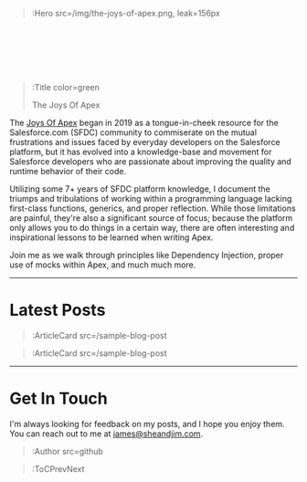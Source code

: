 > :Hero src=/img/the-joys-of-apex.png,
> leak=156px

<br>
<br>
<br>
<br>
<br>

> :Title color=green
>
> The Joys Of Apex

The [Joys Of Apex](https://www.jamessimone.net/blog/joys-of-apex/) began in 2019 as a tongue-in-cheek resource for the Salesforce.com (SFDC) community to commiserate on the mutual frustrations and issues faced by everyday developers on the Salesforce platform, but it has evolved into a knowledge-base and movement for Salesforce developers who are passionate about improving the quality and runtime behavior of their code.

Utilizing some 7+ years of SFDC platform knowledge, I document the triumps and tribulations of working within a programming language lacking first-class functions, generics, and proper reflection. While those limitations are painful, they're also a significant source of focus; because the platform only allows you to do things in a certain way, there are often interesting and inspirational lessons to be learned when writing Apex.

Join me as we walk through principles like Dependency Injection, proper use of mocks within Apex, and much much more.

---

# Latest Posts

> :ArticleCard src=/sample-blog-post

> :ArticleCard src=/sample-blog-post

---

# Get In Touch

I'm always looking for feedback on my posts, and I hope you enjoy them. You can reach out to me at <a href="mailto: james@sheandjim.com">james@sheandjim.com</a>.

> :Author src=github

> :ToCPrevNext
